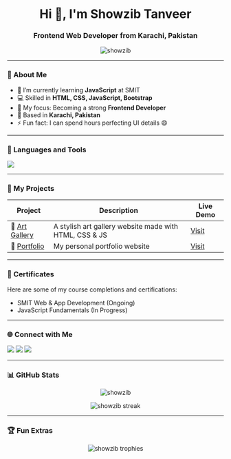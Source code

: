 <h1 align="center">Hi 👋, I'm Showzib Tanveer</h1>
<h3 align="center">Frontend Web Developer from Karachi, Pakistan</h3>

<p align="center">
  <img src="https://komarev.com/ghpvc/?username=showzib&label=Profile%20views&color=0e75b6&style=flat" alt="showzib" />
</p>

---

### 💫 About Me
- 🌱 I’m currently learning **JavaScript** at SMIT  
- 💻 Skilled in **HTML, CSS, JavaScript, Bootstrap**  
- 🎯 My focus: Becoming a strong **Frontend Developer**
- 📍 Based in **Karachi, Pakistan**  
- ⚡ Fun fact: I can spend hours perfecting UI details 😄  

---

### 🧰 Languages and Tools
<p align="left">
  <img src="https://skillicons.dev/icons?i=html,css,bootstrap,js,tailwindcss,vscode,github,git,slack," />
</p>

---

### 🚀 My Projects
| Project | Description | Live Demo |
|----------|--------------|------------|
| 🎨 [Art Gallery](https://showzib.github.io/Art-gallery/) | A stylish art gallery website made with HTML, CSS & JS | [Visit](https://showzib.github.io/Art-gallery/) |
| 💼 [Portfolio](https://showzib.github.io/showzib-tanveer/) | My personal portfolio website | [Visit](https://showzib.github.io/showzib-tanveer/) |

---

### 📜 Certificates
Here are some of my course completions and certifications:
- SMIT Web & App Development (Ongoing)
- JavaScript Fundamentals (In Progress)

---

### 🌐 Connect with Me
<p align="left">
<a href="https://www.linkedin.com/in/showzib-tanveer-b75856322/" target="_blank"><img src="https://skillicons.dev/icons?i=linkedin" /></a>
<a href="https://github.com/showzib" target="_blank"><img src="https://skillicons.dev/icons?i=github" /></a>
<a href="https://www.instagram.com/showzib_tanveer/?hl=en" target="_blank"><img src="https://skillicons.dev/icons?i=instagram" /></a>
</p>

---

### 📊 GitHub Stats
<p align="center">
  <img src="https://github-readme-stats.vercel.app/api?username=showzib&show_icons=true&theme=tokyonight" alt="showzib" />
</p>
<p align="center">
  <img src="https://github-readme-streak-stats.herokuapp.com/?user=showzib&theme=tokyonight" alt="showzib streak" />
</p>

---

### 🏆 Fun Extras
<p align="center">
  <img src="https://github-profile-trophy.vercel.app/?username=showzib&theme=tokyonight&row=1&column=5" alt="showzib trophies" />
</p>
